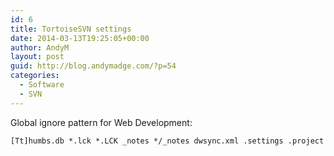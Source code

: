 ```yaml
---
id: 6
title: TortoiseSVN settings
date: 2014-03-13T19:25:05+00:00
author: AndyM
layout: post
guid: http://blog.andymadge.com/?p=54
categories:
  - Software
  - SVN
---
```

Global ignore pattern for Web Development:

`[Tt]humbs.db *.lck *.LCK _notes */_notes dwsync.xml .settings .project`